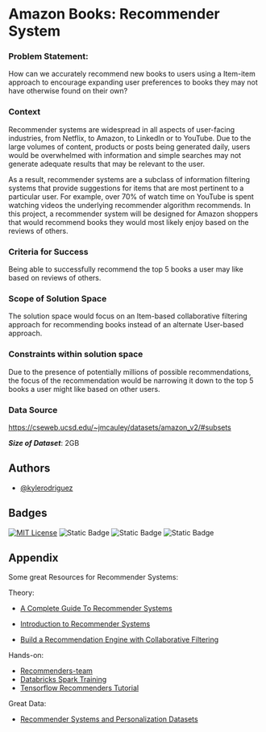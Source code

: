 # Amazon Books: Recommender System

### Problem Statement:

How can we accurately recommend new books to users using a Item-item approach to encourage expanding user preferences to books they may not have otherwise found on their own?

### Context

Recommender systems are widespread in all aspects of user-facing industries, from Netflix, to Amazon, to LinkedIn or to YouTube. Due to the large volumes of content, products or posts being generated daily, users would be overwhelmed with information and simple searches may not generate adequate results that may be relevant to the user.

As a result, recommender systems are a subclass of information filtering systems that provide suggestions for items that are most pertinent to a particular user. For example, over 70% of watch time on YouTube is spent watching videos the underlying recommender algorithm recommends. In this project, a recommender system will be designed for Amazon shoppers that would recommend books they would most likely enjoy based on the reviews of others.

### Criteria for Success

Being able to successfully recommend the top 5 books a user may like based on reviews of others.

### Scope of Solution Space

The solution space would focus on an Item-based collaborative filtering approach for recommending books instead of an alternate User-based approach.

### Constraints within solution space

Due to the presence of potentially millions of possible recommendations, the focus of the recommendation would be narrowing it down to the top 5 books a user might like based on other users.

### Data Source

https://cseweb.ucsd.edu/~jmcauley/datasets/amazon_v2/#subsets

**_Size of Dataset_**: 2GB

## Authors

-   [@kylerodriguez](https://www.github.com/kyleanthonyr)

## Badges

[![MIT License](https://img.shields.io/badge/License-MIT-green.svg)](https://choosealicense.com/licenses/mit/)
![Static Badge](https://img.shields.io/badge/Pyspark-blue)
![Static Badge](https://img.shields.io/badge/Recommender%20System-green)
![Static Badge](https://img.shields.io/badge/Surprise-red?style=plastic&link=https%3A%2F%2Fsurprise.readthedocs.io%2Fen%2Fstable%2Fgetting_started.html)

## Appendix

Some great Resources for Recommender Systems:

Theory:

-   [A Complete Guide To Recommender Systems](https://towardsdatascience.com/a-complete-guide-to-recommender-system-tutorial-with-sklearn-surprise-keras-recommender-5e52e8ceace1)

-   [Introduction to Recommender Systems](https://towardsdatascience.com/introduction-to-recommender-systems-6c66cf15ada)

-   [Build a Recommendation Engine with Collaborative Filtering](https://realpython.com/build-recommendation-engine-collaborative-filtering/#using-python-to-build-recommenders)

Hands-on:

-   [Recommenders-team](https://github.com/recommenders-team/recommenders/blob/main/examples/02_model_collaborative_filtering/als_deep_dive.ipynb)
-   [Databricks Spark Training](https://github.com/databricks/spark-training/blob/master/machine-learning/python/solution/MovieLensALS.py)
-   [Tensorflow Recommenders Tutorial](https://www.tensorflow.org/recommenders/examples/basic_retrieval)

Great Data:

-   [Recommender Systems and Personalization Datasets](https://cseweb.ucsd.edu/~jmcauley/datasets.html)
